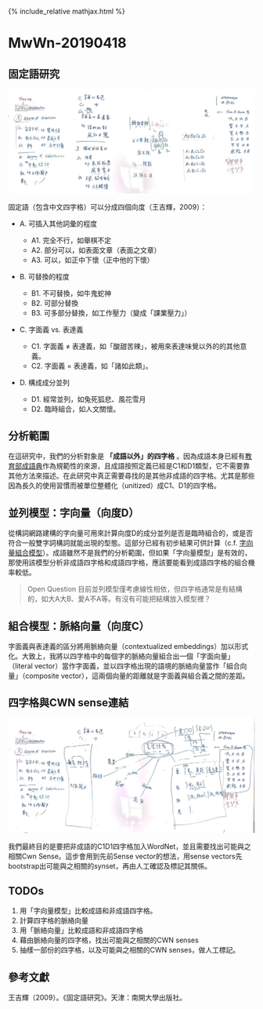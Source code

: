 {% include_relative mathjax.html %}

# MwWn-20190418

## 固定語研究

![2019041801](assets/2019041801.jpg)

固定語（包含中文四字格）可以分成四個向度（王吉輝，2009）：

* A. 可插入其他詞彙的程度  
  * A1. 完全不行，如舉棋不定  
  * A2. 部分可以，如表面文章（表面之文章）  
  * A3. 可以，如正中下懷（正中他的下懷）

* B. 可替換的程度
  * B1. 不可替換，如牛鬼蛇神
  * B2. 可部分替換
  * B3. 可多部分替換，如工作壓力（變成「課業壓力」）

* C. 字面義 vs. 表達義
  * C1. 字面義 ≠ 表達義，如「酸甜苦辣」，被用來表達味覺以外的的其他意義。
  * C2. 字面義 = 表達義，如「諸如此類」。

* D. 構成成分並列
  * D1. 經常並列，如兔死狐悲、風花雪月
  * D2. 臨時組合，如人文關懷。

## 分析範圍

在這研究中，我們的分析對象是 **「成語以外」的四字格** 。因為成語本身已經有[教育部成語典][moe_idioms]作為規範性的來源，且成語按照定義已經是C1和D1類型，它不需要靠其他方法來描述。在此研究中真正需要尋找的是其他非成語的四字格。尤其是那些因為長久的使用習慣而被單位整體化（unitized）成C1、D1的四字格。

[moe_idioms]: https://resources.publicense.moe.edu.tw/dict_idiomsdict_download.html

## 並列模型：字向量（向度D）

從構詞網路建構的字向量可用來計算向度D的成分並列是否是臨時組合的，或是否符合一般雙字詞構詞就能出現的型態。這部分已經有初步結果可供計算（c.f. [字向量組合模型](MwWn-20190417.md#nodevec)）。成語雖然不是我們的分析範圍，但如果「字向量模型」是有效的，那使用該模型分析非成語四字格和成語四字格，應該要能看到成語四字格的組合機率較低。

> Open Question
> 目前並列模型僅考慮線性相依，但四字格通常是有結構的，如大A大B、愛A不A等。有沒有可能把結構放入模型裡？

## 組合模型：脈絡向量（向度C）

字面義與表達義的區分將用脈絡向量（contextualized embeddings）加以形式化。大致上，我將以四字格中的每個字的脈絡向量組合出一個「字面向量」（literal vector）當作字面義，並以四字格出現的語境的脈絡向量當作「組合向量」（composite vector），這兩個向量的距離就是字面義與組合義之間的差距。

## 四字格與CWN sense連結

![2019041802](assets/2019041802.jpg)

我們最終目的是要把非成語的C1D1四字格加入WordNet，並且需要找出可能與之相關Cwn Sense。這步會用到先前Sense vector的想法，用sense vectors先bootstrap出可能與之相關的synset，再由人工確認及標記其關係。

## TODOs
1. 用「字向量模型」比較成語和非成語四字格。
2. 計算四字格的脈絡向量
3. 用「脈絡向量」比較成語和非成語四字格
4. 藉由脈絡向量的四字格，找出可能與之相關的CWN senses
5. 抽樣一部份的四字格，以及可能與之相關的CWN senses，做人工標記。

## 參考文獻

王吉輝（2009）。《固定語研究》。天津：南開大學出版社。